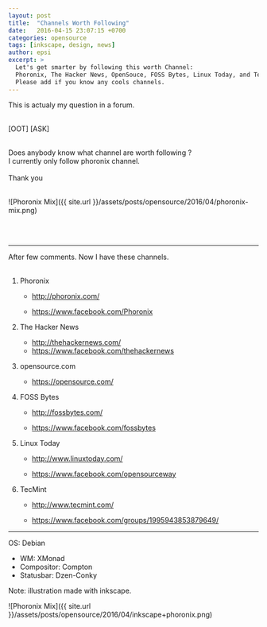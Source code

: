 ```yaml
---
layout: post
title:  "Channels Worth Following"
date:   2016-04-15 23:07:15 +0700
categories: opensource
tags: [inkscape, design, news]
author: epsi
excerpt: >
  Let's get smarter by following this worth Channel: 
  Phoronix, The Hacker News, OpenSouce, FOSS Bytes, Linux Today, and TecMint.
  Please add if you know any cools channels. 
---
```


This is actualy my question in a forum.<br/><br/>

[OOT] [ASK]<br/><br/>

Does anybody know what channel are worth following ?<br/>
I currently only follow phoronix channel.<br/><br/>
Thank you<br/><br/>

![Phoronix Mix]({{ site.url }}/assets/posts/opensource/2016/04/phoronix-mix.png)

<br/><br/>

* * *


After few comments. Now I have these channels.<br/><br/>

1. Phoronix

	* <http://phoronix.com/>

	* <https://www.facebook.com/Phoronix>

2. The Hacker News

	* <http://thehackernews.com/>
	* <https://www.facebook.com/thehackernews>

3. opensource.com

	* <https://opensource.com/>

4. FOSS Bytes

	* <http://fossbytes.com/>

	* <https://www.facebook.com/fossbytes>

5. Linux Today

	* <http://www.linuxtoday.com/>

	* <https://www.facebook.com/opensourceway>

6. TecMint

	* <http://www.tecmint.com/>

	* <https://www.facebook.com/groups/1995943853879649/>

* * *

OS: Debian<br/>
+ WM: XMonad<br/>
+ Compositor: Compton<br/>
+ Statusbar: Dzen-Conky<br/>

Note: illustration made with inkscape.

![Phoronix Mix]({{ site.url }}/assets/posts/opensource/2016/04/inkscape+phoronix.png)

